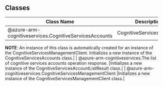 ## Classes
| Class Name | Description |
|---|---|
| @azure-arm-cognitiveservices.CognitiveServicesAccounts |CognitiveServicesAccounts
__NOTE__: An instance of this class is automatically created for an
instance of the CognitiveServicesManagementClient.
Initializes a new instance of the CognitiveServicesAccounts class.|
| @azure-arm-cognitiveservices.The list of cognitive services accounts operation response. |Initializes a new instance of the CognitiveServicesAccountListResult class.|
| @azure-arm-cognitiveservices.CognitiveServicesManagementClient |Initializes a new instance of the CognitiveServicesManagementClient class.|
